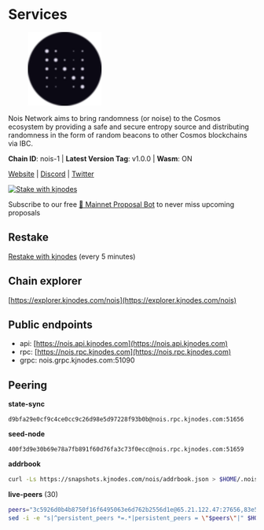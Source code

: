 # Services

<figure><img src="https://raw.githubusercontent.com/kj89/cosmos-images/main/logos/nois.png" width="150" alt=""><figcaption></figcaption></figure>

Nois Network aims to bring randomness (or noise)  to the Cosmos ecosystem by providing a safe and  secure entropy source and distributing randomness  in the form of random beacons to other Cosmos blockchains via IBC.

**Chain ID**: nois-1 | **Latest Version Tag**: v1.0.0 | **Wasm**: ON

[Website](https://nois.network) | [Discord](https://discord.gg/dHdpwtEb6F) | [Twitter](https://twitter.com/NoisRNG)

[![Stake with kjnodes](https://i.ibb.co/cr44Q8j/button-stake-with-kjnodes.png)](https://restake.app/nois/noisvaloper1fe7ju873fkknmfrmytaft93y5rlf0xcrqtp39k)

Subscribe to our free [🤖 Mainnet Proposal Bot](https://t.me/kjnodes_proposal_bot) to never miss upcoming proposals

## Restake

[Restake with kjnodes](https://restake.app/nois/noisvaloper1fe7ju873fkknmfrmytaft93y5rlf0xcrqtp39k) (every 5 minutes)
## Chain explorer
[https://explorer.kjnodes.com/nois](https://explorer.kjnodes.com/nois)

## Public endpoints

* api: [https://nois.api.kjnodes.com](https://nois.api.kjnodes.com)
* rpc: [https://nois.rpc.kjnodes.com](https://nois.rpc.kjnodes.com)
* grpc: nois.grpc.kjnodes.com:51090

## Peering

**state-sync**

```text
d9bfa29e0cf9c4ce0cc9c26d98e5d97228f93b0b@nois.rpc.kjnodes.com:51656
```

**seed-node**

```text
400f3d9e30b69e78a7fb891f60d76fa3c73f0ecc@nois.rpc.kjnodes.com:51659
```

**addrbook**
```bash
curl -Ls https://snapshots.kjnodes.com/nois/addrbook.json > $HOME/.noisd/config/addrbook.json
```

**live-peers** (30)
```bash
peers="3c5926d0b4b8750f16f6495063e6d762b2556d1e@65.21.122.47:27656,83e530ade685efa61579eccd9f990462cd0ff36e@5.189.157.124:21656,e541e3a182bcb8d8da8cea17716d12f0b730a0a6@144.76.40.53:17356,d9bfa29e0cf9c4ce0cc9c26d98e5d97228f93b0b@65.109.88.38:51656,95eeb1ac374e4144b05b36f6c5986472e7ef698f@135.181.209.51:26786,922d90c7ef1840c984fcfa387a491c8d3c4481dc@65.108.141.109:55656,2e1d9305a5be27fc708ea7bc2fade939be1259e6@65.108.82.62:51656,c98c58a8cd821f8814bb995d30299e76abb485aa@142.132.194.157:26456,8ec2fee6c37c07cc5af57ec870015a0191d4707d@65.108.65.36:51656,483678c263d8ceb45b11e450628928d05c641187@194.163.167.138:60656,5cb88ba0649f0ae6e7bb7df9aa6a630702bd3643@91.107.192.45:26656,8cce0e919b1a7c42086a712748c8e84d7d7cd9ac@135.181.155.14:26656,acf21becb9397db3dc7ad29cd11993c8869d0ad3@65.21.52.246:26656,b26e5ac4afbadf96ad31ee3aeb5e6557f2894037@65.108.199.222:30656,0cf59ab91e4a96d6e5427d903644edd18d9421d1@142.132.248.138:26786,379c0e32463be66e5cf8d13d62eb87ddb1a702c2@142.132.152.46:47656,9d21af60ad2568ffcb55a0bd0eb03b6cfa2644c5@49.12.120.113:26656,c86b0c3ffb4fa65b188ac68d2872a9d91559bce1@65.21.55.133:26656,dd7607ce23081b71310137221ebe4610c3114bea@57.128.20.163:17356,288e7a14ccac3cdc1d8ab20335d4c48edf5930f2@84.46.250.136:17356,1893178693fc4e376f8c093ae30e44e27619f79c@198.244.213.94:25156,ebc272824924ea1a27ea3183dd0b9ba713494f83@195.3.220.136:27286,0ede37f273933f5f9d6644f68e51128c6332c431@65.108.11.234:26656,763f4cd38f0685616b6657d9a34c1cdbf01ca90c@212.23.222.109:26456,6eb54f48d03c2da8ab354c99ba25c80ccdeb5127@37.27.0.53:26656,00f23a1029c76572b5d03933f61d9c498e11573a@65.109.158.90:30656,54939dfc4a1126ebb67ca7a93e3f3239dbcb0cd0@5.189.156.154:26656,5538f2c7fdbf5e1c71f456c07f863d82ee814935@95.217.154.80:26656,171b9d4700909ec297641aa8a69d45b4149f0d1d@141.94.193.28:55726,c26611a43b1776a55c79065b03158126afe4830b@65.109.92.230:26656"
sed -i -e "s|^persistent_peers *=.*|persistent_peers = \"$peers\"|" $HOME/.noisd/config/config.toml
```
